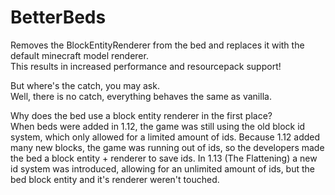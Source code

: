 # BetterBeds
Removes the BlockEntityRenderer from the bed and replaces it with the default minecraft model renderer.  
This results in increased performance and resourcepack support!
  
But where's the catch, you may ask.  
Well, there is no catch, everything behaves the same as vanilla.
  
Why does the bed use a block entity renderer in the first place?  
When beds were added in 1.12, the game was still using the old block id system, which only allowed for a limited amount of ids.
Because 1.12 added many new blocks, the game was running out of ids, so the developers made the bed a block entity + renderer to save ids.
In 1.13 (The Flattening) a new id system was introduced, allowing for an unlimited amount of ids, but the bed block entity and it's renderer weren't touched.
